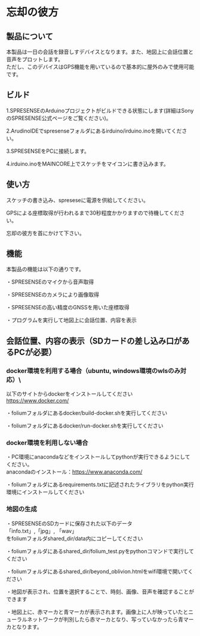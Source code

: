 # 忘却の彼方
## 製品について
本製品は一日の会話を録音しすデバイスとなります。また、地図上に会話位置と音声をプロットします。\
ただし、このデバイスはGPS機能を用いているので基本的に屋外のみで使用可能です。

## ビルド
1.SPRESENSEのArduinoプロジェクトがビルドできる状態にします(詳細はSonyのSPRESENSE公式ページをご覧ください)。

2.ArudinoIDEでspresenseフォルダにあるirduino/irduino.inoを開いてください。

3.SPRESENSEをPCに接続します。

4.irduino.inoをMAINCORE上でスケッチをマイコンに書き込みます。

## 使い方
スケッチの書き込み、spreseseに電源を供給してください。

GPSによる座標取得が行われるまで30秒程度かかりますので待機してください。

忘却の彼方を首にかけて下さい。

## 機能
本製品の機能は以下の通りです。

・SPRESENSEのマイクから音声取得

・SPRESENSEのカメラにより画像取得

・SPRESENSEの高い精度のGNSSを用いた座標取得

・プログラムを実行して地図上に会話位置、内容を表示

## 会話位置、内容の表示（SDカードの差し込み口があるPCが必要）
### docker環境を利用する場合（ubuntu, windows環境のwlsのみ対応）\
以下のサイトからdockerをインストールしてください\
https://www.docker.com/

・foliumフォルダにあるdocker/build-docker.shを実行してください

・foliumフォルダにあるdocker/run-docker.shを実行してください

### docker環境を利用しない場合
・PC環境にanacondaなどをインストールしてpythonが実行できるようにしてください。\
anacondaのインストール：https://www.anaconda.com/

・foliumフォルダにあるrequirements.txtに記述されたライブラリをpython実行環境にインストールしてください

### 地図の生成
・SPRESENSEのSDカードに保存された以下のデータ\
「info.txt」,「jpg」, 「wav」\
をfoliumフォルダshared_dir/data内にコピーしてください

・foliumフォルダにあるshared_dir/folium_test.pyをpythonコマンドで実行してください

・foliumフォルダにあるshared_dir/beyond_oblivion.htmlをwifi環境で開いてください

・地図が表示され、位置を選択することで、時刻、画像、音声を確認することができます

・地図上に、赤マーカと青マーカが表示されます。画像上に人が映っていたとニューラルネットワークが判別したら赤マーカとなり、写っていなかったら青マーカとなります。